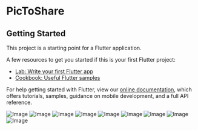 # PicToShare

## Getting Started

This project is a starting point for a Flutter application.

A few resources to get you started if this is your first Flutter project:

- [Lab: Write your first Flutter app](https://flutter.dev/docs/get-started/codelab)
- [Cookbook: Useful Flutter samples](https://flutter.dev/docs/cookbook)

For help getting started with Flutter, view our
[online documentation](https://flutter.dev/docs), which offers tutorials,
samples, guidance on mobile development, and a full API reference.


![Image](assets/OTP.jpeg)
![Image](assets/display.jpeg)
![Image](assets/login.jpeg)
![Image](assets/OTP.jpeg)
![Image](assets/registration.jpeg)
![Image](assets/splash.jpeg)
![Image](assets/update.jpeg)
![Image](assets/upload.jpeg)
![Image](assets/verification.jpeg)
